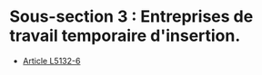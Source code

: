 # Sous-section 3 : Entreprises de travail temporaire d'insertion.

* [Article L5132-6](./LEGIARTI000027565829.md)

